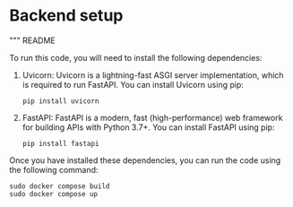 # Backend setup

"""
README

To run this code, you will need to install the following dependencies:

1. Uvicorn: Uvicorn is a lightning-fast ASGI server implementation, which is required to run FastAPI.
    You can install Uvicorn using pip:

    ```
    pip install uvicorn
    ```

2. FastAPI: FastAPI is a modern, fast (high-performance) web framework for building APIs with Python 3.7+.
    You can install FastAPI using pip:

    ```
    pip install fastapi
    ```

Once you have installed these dependencies, you can run the code using the following command:
```
sudo docker compose build
sudo docker compose up
```
